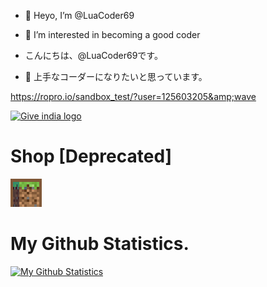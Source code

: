 - 👋 Heyo, I’m @LuaCoder69
- 👀 I’m interested in becoming a good coder 

- こんにちは、@LuaCoder69です。
- 👀 上手なコーダーになりたいと思っています。

https://ropro.io/sandbox_test/?user=125603205&amp;wave

<p>
<a href="https://indiafightscorona.giveindia.org">
<img src="https://d2wvdrxmr8p0wf.cloudfront.net/static/giveindia.svg" alt="Give india logo" width="200" />
</a>

<p>
<h1>Shop [Deprecated]</h1><img src="https://github.com/LuaCoder69/LuaCoder69/blob/main/menu-buy.gif" alt="Shop"/>
</p>

<h1>My Github Statistics.</h1>

[![My Github Statistics](https://github-readme-stats.vercel.app/api?username=LuaCoder69&theme=dracula&show_icons=true)](https://teamseas.org/)
